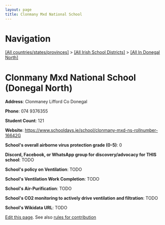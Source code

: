 ```yaml
---
layout: page
title: Clonmany Mxd National School
---
```

# Navigation

[[All countries/states/provinces]](../../..) > [[All Irish School Districts]](../..) > [[All In Donegal North]](..)

# Clonmany Mxd National School (Donegal North)

**Address**: Clonmaney Lifford Co Donegal

**Phone**: 074 9376355

**Student Count**: 121

**Website**: <https://www.schooldays.ie/school/clonmany-mxd-ns-rollnumber-16642G>

**School's overall airborne virus protection grade (0-5)**: 0

**Discord, Facebook, or WhatsApp group for discovery/advocacy for THIS school**: TODO

**School's policy on Ventilation**: TODO

**School's Ventilation Work Completion**: TODO

**School's Air-Purification**: TODO

**School's CO2 monitoring to actively drive ventilation and filtration**: TODO

**School's Wikidata URL**: TODO


[Edit this page](https://github.com/ventilate-schools/Ireland/edit/main/./Donegal_North/Clonmany_Mxd_National_School.md). See also [rules for contribution](../../../contribution-rules/)